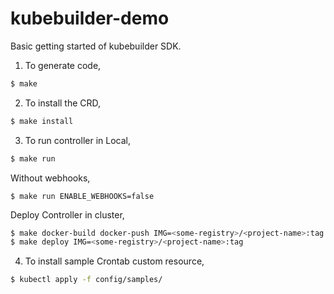 # kubebuilder-demo

Basic getting started of kubebuilder SDK.

1. To generate code,

```bash
$ make
```

2. To install the CRD,

```bash
$ make install
```

3. To run controller in Local,

```bash
$ make run
```

Without webhooks,

```console
$ make run ENABLE_WEBHOOKS=false
```

Deploy Controller in cluster,

```bash
$ make docker-build docker-push IMG=<some-registry>/<project-name>:tag
$ make deploy IMG=<some-registry>/<project-name>:tag
```

4. To install sample Crontab custom resource,

```bash
$ kubectl apply -f config/samples/
```